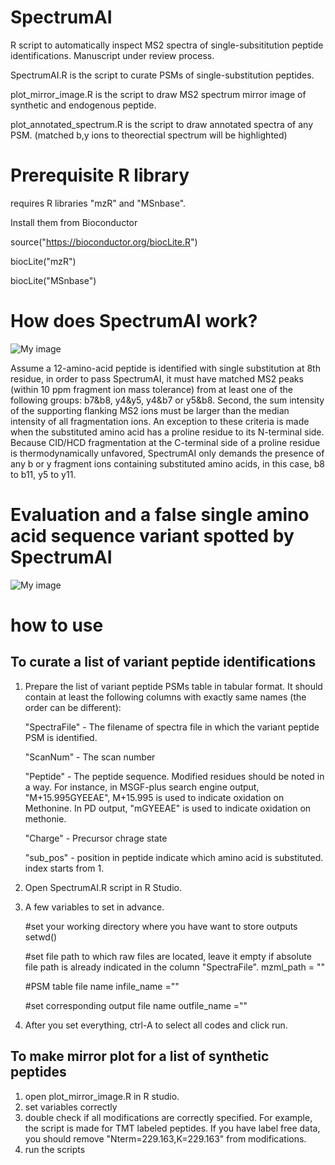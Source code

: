 # SpectrumAI
R script to automatically inspect MS2 spectra of single-subsititution peptide identifications. Manuscript under review process. 

SpectrumAI.R is the script to curate PSMs of single-substitution peptides.

plot_mirror_image.R is the script to draw MS2 spectrum mirror image of synthetic and endogenous peptide.

plot_annotated_spectrum.R is the script to draw annotated spectra of any PSM. (matched b,y ions to theorectial spectrum will be highlighted) 


# Prerequisite R library

requires R libraries "mzR" and "MSnbase".

Install them from Bioconductor

source("https://bioconductor.org/biocLite.R")

biocLite("mzR")

biocLite("MSnbase")


# How does SpectrumAI work?

![My image](https://github.com/yafeng/SpectrumAI/blob/master/image/sequence_example.png)

Assume a 12-amino-acid peptide is identified with single substitution at 8th residue, in order to pass SpectrumAI, it must have matched MS2 peaks (within 10 ppm fragment ion mass tolerance) from at least one of the following groups: b7&b8, y4&y5, y4&b7 or y5&b8. Second, the sum intensity of the supporting flanking MS2 ions must be larger than the median intensity of all fragmentation ions. An exception to these criteria is made when the substituted amino acid has a proline residue to its N-terminal side. Because CID/HCD fragmentation at the C-terminal side of a proline residue is thermodynamically unfavored, SpectrumAI only demands the presence of any b or y fragment ions containing substituted amino acids, in this case, b8 to b11, y5 to y11.


# Evaluation and a false single amino acid sequence variant spotted by SpectrumAI

![My image](https://github.com/yafeng/SpectrumAI/blob/master/image/SpectrumAI.png)

# how to use
## To curate a list of variant peptide identifications
1. Prepare the list of variant peptide PSMs table in tabular format. It should contain at least the following columns with exactly same names (the order can be different):

    "SpectraFile" -  The filename of spectra file in which the variant peptide PSM is identified.
    
    "ScanNum" - The scan number
    
    "Peptide" - The peptide sequence. Modified residues should be noted in a way. For instance, in MSGF-plus search engine output, "M+15.995GYEEAE", M+15.995 is used to indicate oxidation on Methonine. In PD output, "mGYEEAE" is used to indicate oxidation on methonie.
    
    "Charge" - Precursor chrage state
    
    "sub_pos" -  position in peptide indicate which amino acid is substituted. index starts from 1.

2. Open SpectrumAI.R script in R Studio.

3. A few variables to set in advance.

    #set your working directory where you have want to store outputs
    setwd()

    #set file path to which raw files are located, leave it empty if absolute file path is already indicated in the column "SpectraFile".
    mzml_path = ""

    #PSM table file name
    infile_name =""

    #set corresponding output file name
    outfile_name =""

4. After you set everything, ctrl-A to select all codes and click run.

## To make mirror plot for a list of synthetic peptides
1. open plot_mirror_image.R in R studio.
2. set variables correctly
3. double check if all modifications are correctly specified. For example, the script is made for TMT labeled peptides. If you have label free data, you should remove "Nterm=229.163,K=229.163" from modifications.
4. run the scripts


